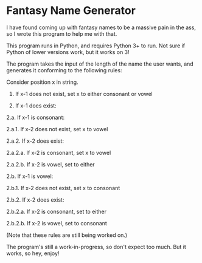 # Fantasy Name Generator

I have found coming up with fantasy names to be a massive pain in the ass, so I wrote this program to help me with that.

This program runs in Python, and requires Python 3+ to run. Not sure if Python of lower versions work, but it works on 3!

The program takes the input of the length of the name the user wants, and generates it conforming to the following rules:

Consider position x in string.

1. If x-1 does not exist, set x to either consonant or vowel

2. If x-1 does exist:

2.a. If x-1 is consonant:

2.a.1. If x-2 does not exist, set x to vowel

2.a.2. If x-2 does exist:

2.a.2.a. If x-2 is consonant, set x to vowel

2.a.2.b. If x-2 is vowel, set to either

2.b. If x-1 is vowel:

2.b.1. If x-2 does not exist, set x to consonant

2.b.2. If x-2 does exist:

2.b.2.a. If x-2 is consonant, set to either

2.b.2.b. If x-2 is vowel, set to consonant

(Note that these rules are still being worked on.)

The program's still a work-in-progress, so don't expect too much. But it works, so hey, enjoy!
